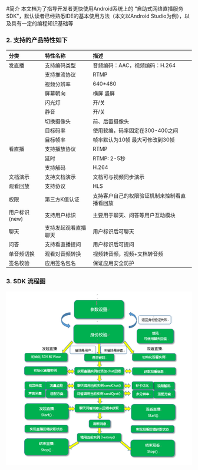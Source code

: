 


#简介
本文档为了指导开发者更快使用Android系统上的 “自助式网络直播服务SDK”，默认读者已经熟悉IDE的基本使用方法（本文以Android Studio为例），以及具有一定的编程知识基础等





### 2. 支持的产品特性如下

| 分类 | 特性名称 | 描述 |
| :--- | :--- | :--- |
| 发直播 | 支持编码类型 | 音频编码：AAC，视频编码：H.264 |
| | 支持推流协议 | RTMP |
| | 视频分辨率 | 640\*480 |
| | 屏幕朝向 | 横屏 竖屏 |
| | 闪光灯 | 开/关 |
| | 静音 | 开/关 |
| | 切换摄像头 | 前、后置摄像头 |
| | 目标码率 | 使用软编，码率固定在300-400之间 |
| | 目标帧率 | 帧率默认为10帧 最大可修改到30帧 |
| 看直播 | 支持播放协议 | RTMP |
| | 延时 | RTMP: 2-5秒 |
| | 支持解码 | H.264 |
| 文档演示 | 支持文档演示 | 文档可与视频同步演示 |
| 观看回放 | 支持协议 | HLS |
| 权限 | 第三方K值认证 | 支持客户自己的权限验证机制来控制看直播看回放 |
| 用户标识\(new\) | 支持用户标识 | 主要用于聊天、问答等用户互动模块 |
| 聊天 | 支持发起观看直播聊天 | 用户标识后可聊天 |
| 问答 | 支持看直播提问 | 用户标识后可提问 |
| 单音频切换 | 观看对音频转换 | 视频转音频，视频+文档转音频 |
| 签名校验 | 应用签名包名 | 保证应用安全防护 |

### 3. SDK 流程图

![](/assets/1502357659.jpg)

